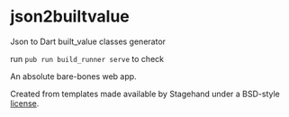 # json2builtvalue

Json to Dart built_value classes generator

run `pub run build_runner serve` to check

An absolute bare-bones web app.

Created from templates made available by Stagehand under a BSD-style
[license](https://github.com/dart-lang/stagehand/blob/master/LICENSE).

